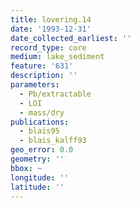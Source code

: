 ```yaml
---
title: lovering.14
date: '1993-12-31'
date_collected_earliest: ''
record_type: core
medium: lake_sediment
feature: '631'
description: ''
parameters:
  - Pb/extractable
  - LOI
  - mass/dry
publications:
  - blais95
  - blais_kalff93
geo_error: 0.0
geometry: ''
bbox: ~
longitude: ''
latitude: ''
---
```

